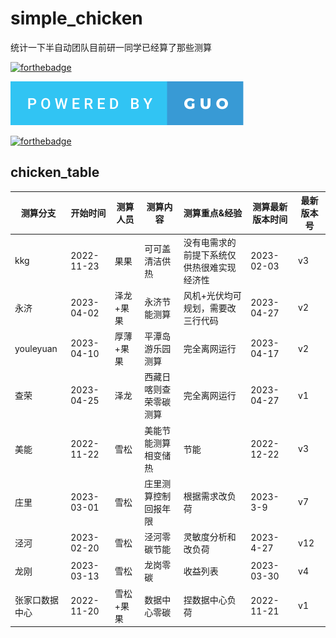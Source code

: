 # simple_chicken
统计一下半自动团队目前研一同学已经算了那些测算




[![forthebadge](https://forthebadge.com/images/badges/built-with-love.svg)](https://forthebadge.com)

[![forthebadge](/powered-by-guo.svg)](https://github.com/gwyxjtu)

[![forthebadge](https://img.shields.io/badge/Gmail-D14836?style=for-the-badge&logo=gmail&logoColor=white)](gwyxjtu@gmail.com)

## chicken_table


|  测算分支   | 开始时间  | 测算人员 | 测算内容 |测算重点&经验 |测算最新版本时间 |最新版本号|
|  ----  | ----  |----  | ----  | ----  | ----  |----  |
| kkg  | 2022-11-23 | 果果 | 可可盖清洁供热|没有电需求的前提下系统仅供热很难实现经济性|2023-02-03 |v3|
|永济| 2023-04-02| 泽龙+果果|永济节能测算|风机+光伏均可规划，需要改三行代码|2023-04-27|v2|
|youleyuan|2023-04-10|厚薄+果果|平潭岛游乐园测算|完全离网运行|2023-04-17|v2|
|查荣|2023-04-25|泽龙|西藏日喀则查荣零碳测算|完全离网运行|2023-04-27|v1|
|美能|2022-11-22|雪松|美能节能测算相变储热|节能|2022-12-22|v3
|庄里|2023-03-01|雪松|庄里测算控制回报年限|根据需求改负荷|2023-3-9|v7
|泾河|2023-02-20|雪松|泾河零碳节能|灵敏度分析和改负荷|2023-4-27|v12
|龙刚|2023-03-13|雪松|龙岗零碳|收益列表|2023-03-30|v4
|张家口数据中心|2022-11-20|雪松+果果|数据中心零碳|捏数据中心负荷|2022-11-21|v1


